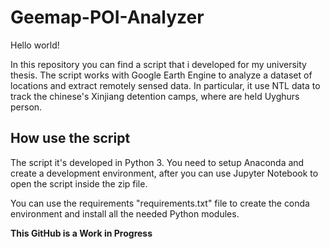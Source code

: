 # Geemap-POI-Analyzer 

Hello world!

In this repository you can find a script that i developed for my university thesis. 
The script works with Google Earth Engine to analyze a dataset of locations and extract remotely sensed data.
In particular, it use NTL data to track the chinese's Xinjiang detention camps, where are held Uyghurs person.

## How use the script
The script it's developed in Python 3. You need to setup Anaconda and create a development environment, after you can use Jupyter Notebook to open the script inside the zip file.

You can use the requirements "requirements.txt" file to create the conda environment and install all the needed Python modules.


**This GitHub is a Work in Progress**
